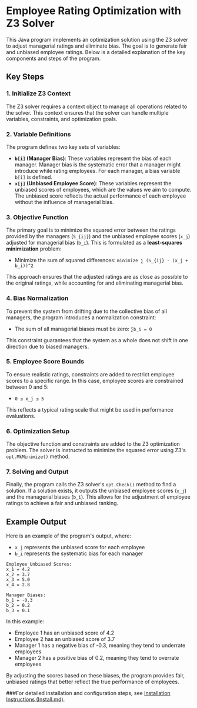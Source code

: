 # Employee Rating Optimization with Z3 Solver

This Java program implements an optimization solution using the Z3 solver to adjust managerial ratings and eliminate bias. The goal is to generate fair and unbiased employee ratings. Below is a detailed explanation of the key components and steps of the program.

## Key Steps

### 1. Initialize Z3 Context
The Z3 solver requires a context object to manage all operations related to the solver. This context ensures that the solver can handle multiple variables, constraints, and optimization goals.

### 2. Variable Definitions
The program defines two key sets of variables:
- **`b[i]` (Manager Bias)**: These variables represent the bias of each manager. Manager bias is the systematic error that a manager might introduce while rating employees. For each manager, a bias variable `b[i]` is defined.
- **`x[j]` (Unbiased Employee Score)**: These variables represent the unbiased scores of employees, which are the values we aim to compute. The unbiased score reflects the actual performance of each employee without the influence of managerial bias.

### 3. Objective Function
The primary goal is to minimize the squared error between the ratings provided by the managers (`S_{ij}`) and the unbiased employee scores (`x_j`) adjusted for managerial bias (`b_i`). This is formulated as a **least-squares minimization** problem:
- Minimize the sum of squared differences: `minimize ∑ (S_{ij} - (x_j + b_i))^2`
  
This approach ensures that the adjusted ratings are as close as possible to the original ratings, while accounting for and eliminating managerial bias.

### 4. Bias Normalization
To prevent the system from drifting due to the collective bias of all managers, the program introduces a normalization constraint:
- The sum of all managerial biases must be zero: `∑b_i = 0`

This constraint guarantees that the system as a whole does not shift in one direction due to biased managers.

### 5. Employee Score Bounds
To ensure realistic ratings, constraints are added to restrict employee scores to a specific range. In this case, employee scores are constrained between 0 and 5:
- `0 ≤ x_j ≤ 5`

This reflects a typical rating scale that might be used in performance evaluations.

### 6. Optimization Setup
The objective function and constraints are added to the Z3 optimization problem. The solver is instructed to minimize the squared error using Z3's `opt.MkMinimize()` method.

### 7. Solving and Output
Finally, the program calls the Z3 solver's `opt.Check()` method to find a solution. If a solution exists, it outputs the unbiased employee scores (`x_j`) and the managerial biases (`b_i`). This allows for the adjustment of employee ratings to achieve a fair and unbiased ranking.

## Example Output

Here is an example of the program's output, where:
- `x_j` represents the unbiased score for each employee
- `b_i` represents the systematic bias for each manager

```
Employee Unbiased Scores:
x_1 = 4.2
x_2 = 3.7
x_3 = 5.0
x_4 = 2.8

Manager Biases:
b_1 = -0.3
b_2 = 0.2
b_3 = 0.1
```

In this example:
- Employee 1 has an unbiased score of 4.2
- Employee 2 has an unbiased score of 3.7
- Manager 1 has a negative bias of -0.3, meaning they tend to underrate employees
- Manager 2 has a positive bias of 0.2, meaning they tend to overrate employees

By adjusting the scores based on these biases, the program provides fair, unbiased ratings that better reflect the true performance of employees.

###For detailed installation and configuration steps, see [Installation Instructions (Install.md)](./Install.md).
